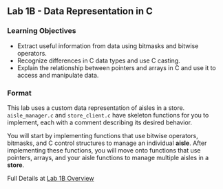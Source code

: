 ## Lab 1B - Data Representation in C

### Learning Objectives
- Extract useful information from data using bitmasks and bitwise operators.
- Recognize differences in C data types and use C casting.
- Explain the relationship between pointers and arrays in C and use it to access and manipulate data.

### Format
This lab uses a custom data representation of aisles in a store. `aisle_manager.c` and `store_client.c` have skeleton functions for you to implement, each with a comment describing its desired behavior.

You will start by implementing functions that use bitwise operators, bitmasks, and C control structures to manage an individual **aisle**. After implementing these functions, you will move onto functions that use pointers, arrays, and your aisle functions to manage multiple aisles in a **store**.

Full Details at [Lab 1B Overview](https://courses.cs.washington.edu/courses/cse351/24sp/labs/lab1b.html)

